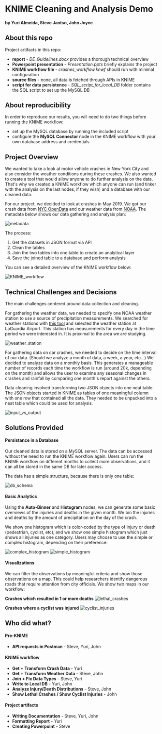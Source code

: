 # KNIME Cleaning and Analysis Demo
#### by Yuri Almeida, Steve Jantso, John Joyce


## About this repo

Project artifacts in this repo:

+ **report** - *DE_Guidelines.docx* provides a thorough technical overview
+ **Powerpoint presentation** - *Presentation.pptx* briefly explains the project
+ **KNIME workflow file** - *crashes_workflow.knwf* should run with minimal configuration
+ **source files** - none, all data is fetched through APIs in KNIME
+ **script for data persistence** - *SQL_script_for_local_DB* folder contains the SQL script to set up the MySQL DB

## About reproducibility

In order to reproduce our results, you will need to do two things before running the KNIME workflow:

+ set up the MySQL database by running the included script
+ configure the **MySQL Connector** node in the KNIME workflow with your own database address and credentials

## Project Overview

We wanted to take a look at motor vehicle crashes in New York City and also consider the weather conditions during these crashes. We also wanted to create a tool that would allow anyone to do further analysis on the data. That's why we created a KNIME workflow which anyone can run (and tinker with the analysis on the last nodes, if they wish) and a database with our cleaned data.

For our project, we decided to look at crashes in May 2019. We got our crash data from [NYC OpenData](https://data.cityofnewyork.us/Public-Safety/Motor-Vehicle-Collisions-Crashes/h9gi-nx95) and our weather data from [NOAA](https://www.ncdc.noaa.gov/cdo-web/webservices/v2#datasets). The metadata below shows our data gathering and analysis plan:

![metadata](/workflow_images/workflow_metadata.png)

The process:

1. Get the datasets in JSON format via API
2. Clean the tables
3. Join the two tables into one table to create an analytical layer
4. Save the joined table to a database and perform analysis

You can see a detailed overview of the KNIME workflow below:

![KNIME_workflow](/workflow_images/workflow_overview.jpg)

## Technical Challenges and Decisions

The main challenges centered around data collection and cleaning.

For gathering the weather data, we needed to specify one NOAA weather station to use a source of precipitation measurements. We searched for weather stations with [this tool](https://www.ncdc.noaa.gov/cdo-web/datatools/findstation) and selected the weather station at LaGuardia Airport. This station has measurements for every day in the time period we were interested in. It is proximal to the area we are studying.

![weather_station](/workflow_images/weather_station.jpg)

For gathering data on car crashes, we needed to decide on the time interval of our data. (Should we analyze a month of data, a week, a year, etc...) We decided to analyze data on a monthly basis. This generates a manageable number of records each time the workflow is run (around 20k, depending on the month) and allows the user to examine any seasonal changes in crashes and rainfall by comparing one month's report against the others.

Data cleaning involved transforming two JSON objects into one neat table. The JSON objects started in KNIME as tables of one meaningful column with one row that contained all the data. They needed to be unpacked into a neat table which could be used for analysis.

![input_vs_output](/workflow_images/input_vs_output.jpg)

## Solutions Provided

#### Persistance in a Database

Our cleaned data is stored on a MySQL server. The data can be accessed without the need to run the KNIME workflow again. Users can run the KNIME workflow on different months to collect more observations, and it can all be stored in the same DB for later access.

The data has a simple structure, because there is only one table:

![db_schema](/SQL_script_for_local_DB/db_schema.jpg)

#### Basic Analytics

Using the **Auto-Binner** and **Histogram** nodes, we can generate some basic overviews of the injuries and deaths in the given month. We bin the injuries and deaths by the amount of precipitation on the day of the crash.

We show one histogram which is color-coded by the type of injury or death (pedestrian, cyclist, etc), and we show one simple histogram which just shows all injuries as one category. Users may choose to use the simple or complex histogram, depending on their preference.

![complex_histogram](/workflow_images/distribution_complex_version.jpg) ![simple_histogram](/workflow_images/distribution_simple_version.jpg)

#### Visualizations

We can filter the observations by meaningful criteria and show those observations on a map. This could help researchers identify dangerous roads that require attention from city officials. We show two maps in our workflow:

**Crashes which resulted in 1 or more deaths**
![lethal_crashes](/workflow_images/lethal_crashes.jpg)

**Crashes where a cyclist was injured**
![cyclist_injuries](/workflow_images/cyclist_injuries.jpg)

## Who did what?

#### Pre-KNIME
+ **API requests in Postman** - Steve, Yuri, John

#### KNIME workflow
+ **Get + Transform Crash Data** - Yuri
+ **Get + Transform Weather Data** - Steve, John
+ **Join + Fix Data Types** - Steve, Yuri
+ **Write to Local DB** - Yuri, John
+ **Analyze Injury/Death Distributions** - Steve, John
+ **Show Lethal Crashes / Show Cyclist Injuries** - John

#### Project artifacts
+ **Writing Documentation** - Steve, Yuri, John
+ **Formatting Report** - Yuri
+ **Creating Powerpoint** - Steve






